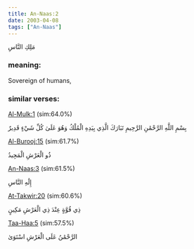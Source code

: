 ```yaml
---
title: An-Naas:2
date: 2003-04-08
tags: ["An-Naas"]
---
```

مَلِكِ النَّاسِ
### meaning: 
Sovereign of humans,
### similar verses: 

[Al-Mulk:1](/67/1) (sim:64.0%)

بِسْمِ اللَّهِ الرَّحْمَٰنِ الرَّحِيمِ تَبَارَكَ الَّذِي بِيَدِهِ الْمُلْكُ وَهُوَ عَلَىٰ كُلِّ شَيْءٍ قَدِيرٌ

[Al-Burooj:15](/85/15) (sim:61.7%)

ذُو الْعَرْشِ الْمَجِيدُ

[An-Naas:3](/114/3) (sim:61.5%)

إِلَٰهِ النَّاسِ

[At-Takwir:20](/81/20) (sim:60.6%)

ذِي قُوَّةٍ عِنْدَ ذِي الْعَرْشِ مَكِينٍ

[Taa-Haa:5](/20/5) (sim:57.5%)

الرَّحْمَٰنُ عَلَى الْعَرْشِ اسْتَوَىٰ

